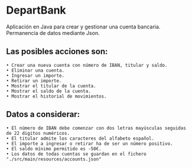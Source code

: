 # DepartBank

Aplicación en Java para crear y gestionar una cuenta bancaria.
Permanencia de datos mediante Json.

## Las posibles acciones son:

	• Crear una nueva cuenta con número de IBAN, titular y saldo.
	• Eliminar una cuenta.
	• Ingresar un importe.
	• Retirar un importe.
	• Mostrar el titular de la cuenta.
	• Mostrar el saldo de la cuenta.
	• Mostrar el historial de movimientos.

## Datos a considerar:

	• El número de IBAN debe comenzar con dos letras mayúsculas seguidas de 22 digitos numéricos.
	• El titular admite los caracteres del alfabeto español.
	• El importe a ingresar o retirar ha de ser un número positivo.
	• El saldo mínimo permitido es -50€.
	• Los datos de todas cuentas se guardan en el fichero "./src/main/resources/accounts.json"
